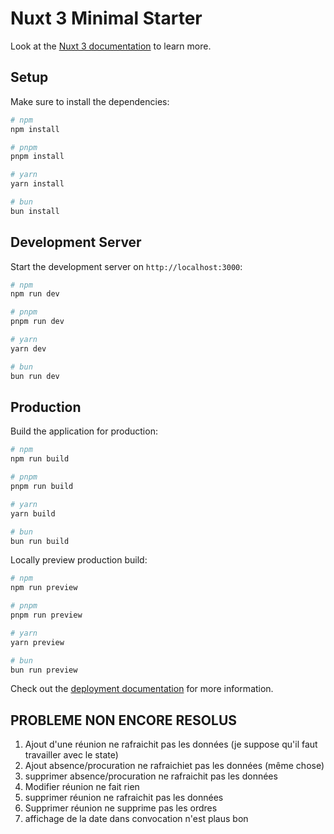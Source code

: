 # Nuxt 3 Minimal Starter

Look at the [Nuxt 3 documentation](https://nuxt.com/docs/getting-started/introduction) to learn more.

## Setup

Make sure to install the dependencies:

```bash
# npm
npm install

# pnpm
pnpm install

# yarn
yarn install

# bun
bun install
```

## Development Server

Start the development server on `http://localhost:3000`:

```bash
# npm
npm run dev

# pnpm
pnpm run dev

# yarn
yarn dev

# bun
bun run dev
```

## Production

Build the application for production:

```bash
# npm
npm run build

# pnpm
pnpm run build

# yarn
yarn build

# bun
bun run build
```

Locally preview production build:

```bash
# npm
npm run preview

# pnpm
pnpm run preview

# yarn
yarn preview

# bun
bun run preview
```

Check out the [deployment documentation](https://nuxt.com/docs/getting-started/deployment) for more information.

## PROBLEME NON ENCORE RESOLUS
1) Ajout d'une réunion ne rafraichit pas les données (je suppose qu'il faut travailler avec le state)
2) Ajout absence/procuration ne rafraichiet pas les données (même chose)
3) supprimer absence/procuration ne rafraichit pas les données
4) Modifier réunion ne fait rien
5) supprimer réunion ne rafraichit pas les données
6) Supprimer réunion ne supprime pas les ordres
7) affichage de la date dans convocation n'est plaus bon